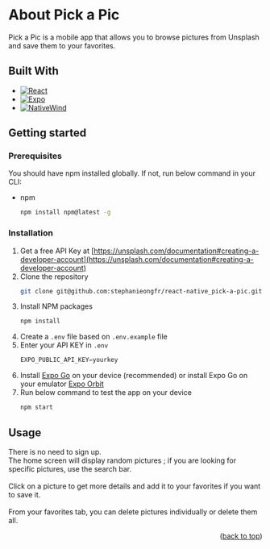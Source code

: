 # About Pick a Pic

Pick a Pic is a mobile app that allows you to browse pictures from Unsplash and save them to your favorites.


## Built With

* [![React][React.js]][React-Native-url]
* [![Expo][Expo.js]][Expo-url]
* [![NativeWind][NativeWind.js]][NativeWind-url]

## Getting started

### Prerequisites

You should have npm installed globally. If not, run below command in your CLI:
* npm
  ```sh
  npm install npm@latest -g
  ```

### Installation

1. Get a free API Key at [https://unsplash.com/documentation#creating-a-developer-account](https://unsplash.com/documentation#creating-a-developer-account)
2. Clone the repository
   ```sh
   git clone git@github.com:stephanieongfr/react-native_pick-a-pic.git
   ```
3. Install NPM packages
   ```sh
   npm install
   ```
4. Create a `.env` file based on `.env.example` file
5. Enter your API KEY in `.env`
   ```js
   EXPO_PUBLIC_API_KEY=yourkey
   ```
6. Install [Expo Go](https://expo.dev/go) on your device (recommended) or install Expo Go on your emulator
  [Expo Orbit](https://expo.dev/orbit)
7. Run below command to test the app on your device
   ```sh
   npm start
   ```


<!-- USAGE EXAMPLES -->
## Usage

There is no need to sign up.<br>
The home screen will display random pictures ; if you are looking for specific pictures, use the search bar.<br><br>
Click on a picture to get more details and add it to your favorites if you want to save it.<br><br>
From your favorites tab, you can delete pictures individually or delete them all.

<p align="right">(<a href="#readme-top">back to top</a>)</p>

<!-- MARKDOWN LINKS & IMAGES -->
[React.js]: https://img.shields.io/badge/React-20232A?style=for-the-badge&logo=react&logoColor=61DAFB
[React-Native-url]: https://reactnative.dev/
[Expo.js]: https://img.shields.io/badge/App-Expo%20GO-lightgray
[Expo-url]: https://expo.dev/go
[NativeWind.js]: https://img.shields.io/badge/tailwindcss-0F172A?&logo=tailwindcss
[NativeWind-url]: https://www.nativewind.dev/
[Expo-Orbit-url]:   https://expo.dev/orbit